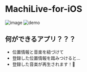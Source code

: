 # MachiLive-for-iOS

![image](https://user-images.githubusercontent.com/42050632/53810342-0f8e2c80-3f9a-11e9-8b3a-4ecc313d8220.png)
![demo](https://user-images.githubusercontent.com/42050632/53810539-89261a80-3f9a-11e9-9f14-2e9fa1ef2466.png)

## 何ができるアプリ？？？

- 位置情報と音楽を紐づけて
- 登録した位置情報を踏みつけると...
- 登録した音楽が再生されます！🎉
